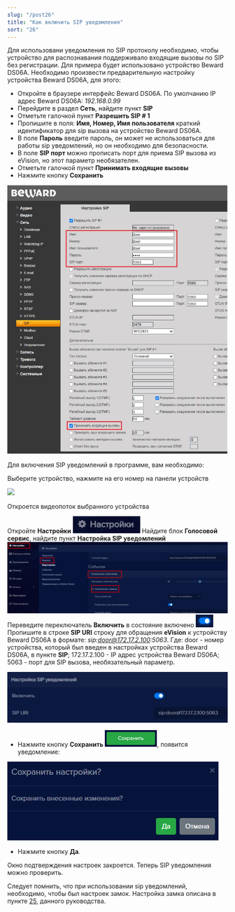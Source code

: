 ```yaml
---
slug: "/post26"
title: "Как включить SIP уведомления"
sort: "26"
---
```


Для использовани уведомления по SIP протоколу необходимо, чтобы устройство для распознавания поддерживало входящие вызовы по SIP без регистрации. Для примера будет использовано устройство Beward DS06A. Необходимо произвести предварительную настройку устройства Beward DS06A, для этого:

- Откройте в браузере интерфейс Beward DS06A. По умолчанию IP адрес Beward DS06A: *192.168.0.99*
- Перейдите в раздел **Сеть**, найдите пункт **SIP**
- Отметьте галочкой пункт **Разрешить SIP # 1**
- Пропишите в поля: **Имя, Номер, Имя пользователя** краткий идентификатор для sip вызова на устройство Beward DS06A.
- В поле **Пароль** введите пароль, он может не использоваться для работы sip уведомлений, но он необходимо для безопасности.
- В поле **SIP порт** можно прописать порт для приема SIP вызова из eVision, но этот параметр необязателен.
- Отметьте галочкой пункт **Принимать входящие вызовы**
- Нажмите кнопку **Сохранить**

![](images/Aspose.Words.374291bc-21e0-4dc1-8208-7b6db552d3f3.174.jpeg)

Для включения SIP уведомлений в программе, вам необходимо:

Выберите устройство, нажмите на его номер на панели устройств 

![](images/Aspose.Words.374291bc-21e0-4dc1-8208-7b6db552d3f3.151.png)

Откроется видеопоток выбранного устройства

Откройте **Настройки** ![](images/Aspose.Words.374291bc-21e0-4dc1-8208-7b6db552d3f3.114.png)
Найдите блок **Голосовой сервис**, найдите пункт **Настройка SIP уведомлений**![](images/Aspose.Words.374291bc-21e0-4dc1-8208-7b6db552d3f3.100.png)
Переведите переключатель **Включить** в состояние включено ![](images/Aspose.Words.374291bc-21e0-4dc1-8208-7b6db552d3f3.175.png)
Пропишите в строке **SIP URI** строку для обращения **eVision** к устройству Beward DS06A в формате: *sip:door@172.17.2.100:5063*. Где: door - номер устройства, который был введен в настройках устройства Beward DS06A, в пункте **SIP**; 172.17.2.100 - IP адрес устройства Beward DS06A; 5063 - порт для SIP вызова, необязательный параметр.

![](images/Aspose.Words.374291bc-21e0-4dc1-8208-7b6db552d3f3.176.png)

- Нажмите кнопку **Сохранить** ![](images/Aspose.Words.374291bc-21e0-4dc1-8208-7b6db552d3f3.111.png), появится уведомление:

![](images/Aspose.Words.374291bc-21e0-4dc1-8208-7b6db552d3f3.112.png)

- Нажмите кнопку **Да**.

Окно подтверждения настроек закроется. Теперь SIP уведомления можно проверить. 

Следует помнить, что при использовании sip уведомлений, необходимо, чтобы был настроек замок. Настройка замка описана в пункте [25](#_xl0s61bc2vfd), данного руководства.

